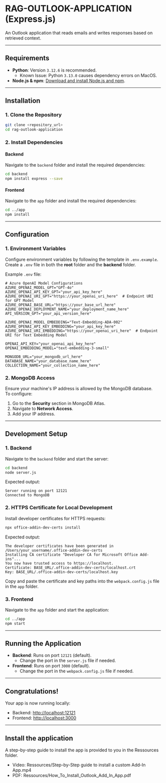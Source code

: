 # **RAG-OUTLOOK-APPLICATION (Express.js)**

An Outlook application that reads emails and writes responses based on retrieved context.

---

## **Requirements**

- **Python**: Version `3.12.6` is recommended.
  - Known Issue: Python `3.13.0` causes dependency errors on MacOS.
- **Node.js & npm**: [Download and install Node.js and npm](https://nodejs.org/en/download/package-manager).

---

## **Installation**

### **1. Clone the Repository**

```bash
git clone <repository_url>
cd rag-outlook-application
```

### **2. Install Dependencies**

#### **Backend**

Navigate to the `backend` folder and install the required dependencies:

```bash
cd backend
npm install express --save
```

#### **Frontend**

Navigate to the `app` folder and install the required dependencies:

```bash
cd ../app
npm install
```

---

## **Configuration**

### **1. Environment Variables**

Configure environment variables by following the template in `.env.example`.  
Create a `.env` file in both the **root** folder and the **backend** folder.

Example `.env` file:

```env
# Azure OpenAI Model Configurations
AZURE_OPENAI_MODEL_GPT="GPT-4o"
AZURE_OPENAI_API_KEY_GPT="your_api_key_here"
AZURE_OPENAI_URI_GPT="https://your_openai_uri_here"  # Endpoint URI for GPT Model
AZURE_OPENAI_BASE_URL="https://your_base_url_here"
AZURE_OPENAI_DEPLOYMENT_NAME="your_deployment_name_here"
API_VERSION_GPT="your_api_version_here"

AZURE_OPENAI_MODEL_EMBEDDING="Text-Embedding-ADA-002"
AZURE_OPENAI_API_KEY_EMBEDDING="your_api_key_here"
AZURE_OPENAI_URI_EMBEDDING="https://your_openai_uri_here"  # Endpoint URI for Text Embedding Model

OPENAI_API_KEY="your_openai_api_key_here"
OPENAI_EMBEDDING_MODEL="text-embedding-3-small"

MONGODB_URL="your_mongodb_url_here"
DATABASE_NAME="your_database_name_here"
COLLECTION_NAME="your_collection_name_here"
```

### **2. MongoDB Access**

Ensure your machine's IP address is allowed by the MongoDB database.  
To configure:

1. Go to the **Security** section in MongoDB Atlas.
2. Navigate to **Network Access**.
3. Add your IP address.

---

## **Development Setup**

### **1. Backend**

Navigate to the `backend` folder and start the server:

```bash
cd backend
node server.js
```

Expected output:

```
Server running on port 12121
Connected to MongoDB
```

### **2. HTTPS Certificate for Local Development**

Install developer certificates for HTTPS requests:

```bash
npx office-addin-dev-certs install
```

Expected output:

```
The developer certificates have been generated in /Users/your_username/.office-addin-dev-certs
Installing CA certificate "Developer CA for Microsoft Office Add-ins"...
You now have trusted access to https://localhost.
Certificate: BASE_URL/.office-addin-dev-certs/localhost.crt
Key: BASE_URL/.office-addin-dev-certs/localhost.key
```

Copy and paste the certificate and key paths into the `webpack.config.js` file in the `app` folder.

### **3. Frontend**

Navigate to the `app` folder and start the application:

```bash
cd ../app
npm start
```

---

## **Running the Application**

- **Backend**: Runs on port `12121` (default).
  - Change the port in the `server.js` file if needed.
- **Frontend**: Runs on port `3000` (default).
  - Change the port in the `webpack.config.js` file if needed.

---

## **Congratulations!**

Your app is now running locally:

- Backend: [http://localhost:12121](http://localhost:12121)
- Frontend: [http://localhost:3000](http://localhost:3000)

---

## **Install the application**

A step-by-step guide to install the app is provided to you in the Ressources folder.

- Video: Ressources/Step-by-Step guide to install a custom Add-In App.mp4
- PDF: Ressources/How_To_Install_Outlook_Add_In_App.pdf
